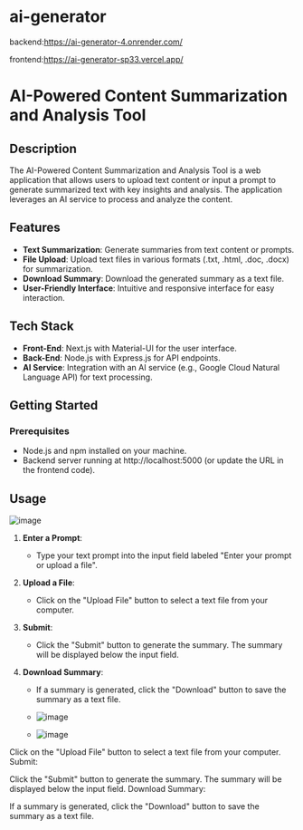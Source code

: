 # ai-generator
backend:https://ai-generator-4.onrender.com/

frontend:https://ai-generator-sp33.vercel.app/
# AI-Powered Content Summarization and Analysis Tool

## Description

The AI-Powered Content Summarization and Analysis Tool is a web application that allows users to upload text content or input a prompt to generate summarized text with key insights and analysis. The application leverages an AI service to process and analyze the content.

## Features

- **Text Summarization**: Generate summaries from text content or prompts.
- **File Upload**: Upload text files in various formats (.txt, .html, .doc, .docx) for summarization.
- **Download Summary**: Download the generated summary as a text file.
- **User-Friendly Interface**: Intuitive and responsive interface for easy interaction.

## Tech Stack

- **Front-End**: Next.js with Material-UI for the user interface.
- **Back-End**: Node.js with Express.js for API endpoints.
- **AI Service**: Integration with an AI service (e.g., Google Cloud Natural Language API) for text processing.

## Getting Started

### Prerequisites

- Node.js and npm installed on your machine.
- Backend server running at http://localhost:5000 (or update the URL in the frontend code).

## Usage
![image](https://github.com/user-attachments/assets/6a52cfc2-2cbb-4195-8de3-4465bbed40b8)


1. **Enter a Prompt**:
   - Type your text prompt into the input field labeled "Enter your prompt or upload a file".

2. **Upload a File**:
   - Click on the "Upload File" button to select a text file from your computer.

3. **Submit**:
   - Click the "Submit" button to generate the summary. The summary will be displayed below the input field.

4. **Download Summary**:
   - If a summary is generated, click the "Download" button to save the summary as a text file.
   - ![image](https://github.com/user-attachments/assets/55f30f8c-2e54-46b9-9c50-1e58be87aeaa)

   - ![image](https://github.com/user-attachments/assets/7e660500-bf8e-4954-8a49-8ed378857afa)


Click on the "Upload File" button to select a text file from your computer.
Submit:

Click the "Submit" button to generate the summary. The summary will be displayed below the input field.
Download Summary:

If a summary is generated, click the "Download" button to save the summary as a text file.

